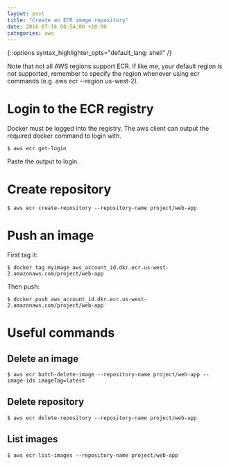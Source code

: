 ```yaml
---
layout: post
title: "Create an ECR image repository"
date: 2016-07-14 00:54:00 +10:00
categories: aws
---
```

{::options syntax_highlighter_opts="default_lang: shell" /}

<div class="note">
    Note that not all AWS regions support ECR. If like me, your default
    region is not supported, remember to specify the region whenever using ecr
    commands (e.g.  aws ecr --region us-west-2).
</div>

Login to the ECR registry
=========================

Docker must be logged into the registry. The aws client can output the required
docker command to login with.

    $ aws ecr get-login

Paste the output to login.

Create repository
=================

    $ aws ecr create-repository --repository-name project/web-app

Push an image
=============

First tag it:

    $ docker tag myimage aws_account_id.dkr.ecr.us-west-2.amazonaws.com/project/web-app

Then push:

    $ docker push aws_account_id.dkr.ecr.us-west-2.amazonaws.com/project/web-app

Useful commands
===============

Delete an image
---------------

    $ aws ecr batch-delete-image --repository-name project/web-app --image-ids imageTag=latest

Delete repository
-----------------

    $ aws ecr delete-repository --repository-name project/web-app

List images
-----------

    $ aws ecr list-images --repository-name project/web-app
